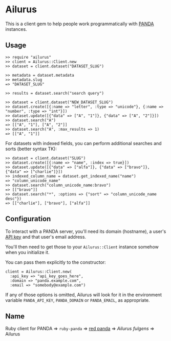 # Ailurus #

This is a client gem to help people work programmatically with
[PANDA](http://pandaproject.net/) instances.

## Usage ##

    >> require "ailurus"
    >> client = Ailurus::Client.new
    >> dataset = client.dataset("DATASET_SLUG")

    >> metadata = dataset.metadata
    >> metadata.slug
    => "DATASET_SLUG"

    >> results = dataset.search("search query")

    >> dataset = client.dataset("NEW_DATASET_SLUG")
    >> dataset.create([{:name => "letter", :type => "unicode"}, {:name => "number", :type => "int"}])
    >> dataset.update([{"data" => ["A", "1"]}, {"data" => ["A", "2"]}])
    >> dataset.search("A")
    => [["A", "1"], ["A", "2"]]
    >> dataset.search("A", :max_results => 1)
    => [["A", "1"]]

For datasets with indexed fields, you can perform additional searches and sorts
(better syntax TK):

    >> dataset = client.dataset("SLUG")
    >> dataset.create([{:name => "name", :index => true}])
    >> dataset.update([{"data" => ["alfa"]}, {"data" => ["bravo"]}, {"data" => ["charlie"]}])
    >> indexed_column_name = dataset.get_indexed_name("name")
    => "column_unicode_name"
    >> dataset.search("column_unicode_name:bravo")
    => [["bravo"]]
    >> dataset.search("*", :options => {"sort" => "column_unicode_name desc"})
    => [["charlie"], ["bravo"], ["alfa"]]

## Configuration ##

To interact with a PANDA server, you'll need its domain (hostname), a user's
[API key](http://panda.readthedocs.org/en/1.1.1/api_keys.html) and that user's
email address.

You'll then need to get those to your `Ailurus::Client` instance somehow when
you initialize it.

You can pass them explicitly to the constructor:

    client = Ailurus::Client.new(
      :api_key => "api_key_goes_here",
      :domain => "panda.example.com",
      :email => "somebody@example.com")

If any of those options is omitted, Ailurus will look for it in the environment
variable `PANDA_API_KEY`, `PANDA_DOMAIN` or `PANDA_EMAIL`, as appropriate.

## Name ##

Ruby client for PANDA => `ruby-panda` =>
[red panda](http://en.wikipedia.org/wiki/Red_panda) => _Ailurus fulgens_ =>
Ailurus
